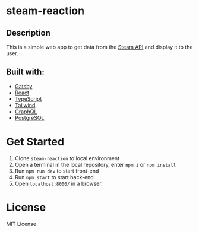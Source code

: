 # steam-reaction

## Description
This is a simple web app to get data from the [Steam API](https://steamcommunity.com/dev) and display it to the user.

## Built with:
- [Gatsby](https://www.gatsbyjs.com/)
- [React](https://reactjs.org/)
- [TypeScript](https://www.typescriptlang.org/)
- [Tailwind](https://tailwindcss.com/)
- [GraphQL](https://graphql.org/)
- [PostgreSQL](https://www.postgresql.org/)

# Get Started
1. Clone `steam-reaction` to local environment
2. Open a terminal in the local repository, enter `npm i` or `npm install`
3. Run `npm run dev` to start front-end
4. Run `npm start` to start back-end
5. Open `localhost:8000/` in a browser.

# License
MIT License